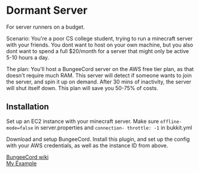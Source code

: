 # Dormant Server  

For server runners on a budget.  

Scenario: You're a poor CS college student, trying to run a minecraft server with your friends. 
You dont want to host on your own machine, but you also dont want to spend a full $20/month for a server that might only be active
5-10 hours a day.

The plan: You'll host a BungeeCord server on the AWS free tier plan, as that doesn't require much RAM. This server will 
detect if someone wants to join the server, and spin it up on demand. After 30 mins of inactivity, the server will shut 
itself down. This plan will save you 50-75% of costs.  

## Installation  

Set up an EC2 instance with your minecraft server. Make sure `offline-mode=false` in server.properties and `connection-
throttle: -1` in bukkit.yml  

Download and setup BungeeCord. Install this plugin, and set up the config with your AWS credentials, as well as the 
instance ID from above.  

[BungeeCord wiki](https://www.spigotmc.org/wiki/bungeecord/)   
[My Example](example)  



